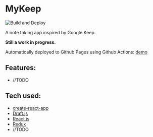 # MyKeep

![Build and Deploy](https://github.com/viniciusgerevini/my-keep/workflows/Build%20and%20Deploy/badge.svg)

A note taking app inspired by Google Keep.

__Still a work in progress.__

Automatically deployed to Github Pages using Github Actions: [demo](https://viniciusgerevini.github.io/my-keep/)

## Features:

- //TODO

## Tech used:
- [create-react-app](./)
- [Draft.js](./)
- [React.js](./)
- [Redux](./)
- //TODO

